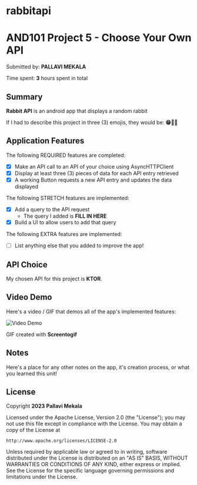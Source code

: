 # rabbitapi

# AND101 Project 5 - Choose Your Own API

Submitted by: **PALLAVI MEKALA**

Time spent: **3** hours spent in total

## Summary

**Rabbit API** is an android app that  displays a random rabbit

If I had to describe this project in three (3) emojis, they would be: **😁🐇🥺**

## Application Features

The following REQUIRED features are completed:

- [x] Make an API call to an API of your choice using AsyncHTTPClient
- [x] Display at least three (3) pieces of data for each API entry retrieved
- [x] A working Button requests a new API entry and updates the data displayed

The following STRETCH features are implemented:

- [x] Add a query to the API request
  - The query I added is **FILL IN HERE**
- [x] Build a UI to allow users to add that query

The following EXTRA features are implemented:

- [ ] List anything else that you added to improve the app!

## API Choice

My chosen API for this project is **KTOR**.

## Video Demo

Here's a video / GIF that demos all of the app's implemented features:

<img src='https://i.imgur.com/O5r1Tfh.gif' title='Video Demo' width='' alt='Video Demo' />

GIF created with **Screentogif**


## Notes

Here's a place for any other notes on the app, it's creation process, or what you learned this unit!

## License

Copyright **2023** **Pallavi Mekala**

Licensed under the Apache License, Version 2.0 (the "License");
you may not use this file except in compliance with the License.
You may obtain a copy of the License at

    http://www.apache.org/licenses/LICENSE-2.0

Unless required by applicable law or agreed to in writing, software
distributed under the License is distributed on an "AS IS" BASIS,
WITHOUT WARRANTIES OR CONDITIONS OF ANY KIND, either express or implied.
See the License for the specific language governing permissions and
limitations under the License.
